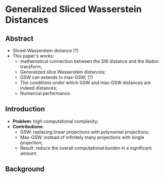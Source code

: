 # Generalized Sliced Wasserstein Distances

## Abstract

- Sliced-Wasserstein distance (?)
- This paper's works:
  - mathematical connection between the SW distance and the Radon transform;
  - Generalized slice Wasserstein distances;
  - GSW can extends to max-GSW; (?)
  - The conditions under which GSW and max-GSW distances are indeed distances;
  - Numerical performance.

## Introduction

- **Problem**: high computational complexity;
- **Contributions**:
  - GSW: replacing linear projections with polynomial projections;
  - Max-GSW: instead of infinitely many projections with single projection;
  - Result: reduce the overall computational burden in a significant amount.

## Background



